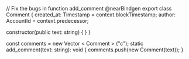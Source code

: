 // Fix the bugs in function add_comment @nearBindgen export class Comment { created_at: Timestamp = context.blockTimestamp; author: AccountId = context.predecessor;

constructor(public text: string) { }
}

const comments = new Vector < Comment > ("c"); static add_comment(text: string): void { comments.push(new Comment(text)); }

